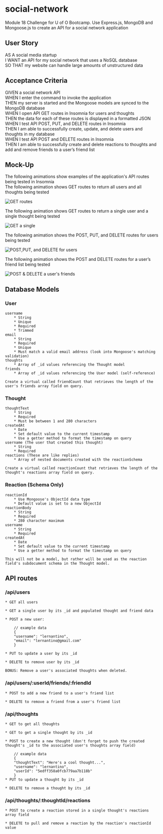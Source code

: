 # social-network

Module 18 Challenge for U of O Bootcamp. Use Express.js, MongoDB and Mongoose.js to create an API for a social network application

## User Story

AS A social media startup  
I WANT an API for my social network that uses a NoSQL database  
SO THAT my website can handle large amounts of unstructured data 

## Acceptance Criteria
GIVEN a social network API  
WHEN I enter the command to invoke the application  
THEN my server is started and the Mongoose models are synced to the MongoDB database  
WHEN I open API GET routes in Insomnia for users and thoughts  
THEN the data for each of these routes is displayed in a formatted JSON  
WHEN I test API POST, PUT, and DELETE routes in Insomnia  
THEN I am able to successfully create, update, and delete users and thoughts in my database  
WHEN I test API POST and DELETE routes in Insomnia  
THEN I am able to successfully create and delete reactions to thoughts and add and remove friends to a user’s friend list  

## Mock-Up
The following animations show examples of the application's API routes being tested in Insomnia  
The following animation shows GET routes to return all users and all thoughts being tested

![GET routes](./assets/img/18-nosql-homework-demo-01.gif)

The following animation shows GET routes to return a single user and a single thought being tested  

![GET a single](./assets/img/18-nosql-homework-demo-02.gif)

The following animation shows the POST, PUT, and DELETE routes for users being tested

![POST,PUT, and DELETE for users](./assets/img/18-nosql-homework-demo-03.gif)

The following animation shows the POST and DELETE routes for a user’s friend list being tested  

![POST & DELETE a user's friends](./assets/img/18-nosql-homework-demo-04.gif)

## Database Models

### User
    username
        * String
        * Unique
        * Required
        * Trimmed
    email
        * String
        * Required
        * Unique
        * Must match a valid email address (look into Mongoose's matching validation)
    thoughts
        * Array of _id values referencing the Thought model
    friends
        * Array of _id values referencing the User model (self-reference)
    
    Create a virtual called friendCount that retrieves the length of the user's friends array field on query.

### Thought
    thoughtText
        * String
        * Required
        * Must be between 1 and 280 characters  
    createdAt
        * Date
        * Set default value to the current timestamp
        * Use a getter method to format the timestamp on query  
    username (The user that created this thought)
        * String
        * Required
    reactions (These are like replies)
        * Array of nested documents created with the reactionSchema

    Create a virtual called reactionCount that retrieves the length of the thought's reactions array field on query.

### Reaction (Schema Only)
    reactionId
        * Use Mongoose's ObjectId data type
        * Default value is set to a new ObjectId
    reactionBody    
        * String
        * Required
        * 280 character maximum
    username
        * String
        * Required
    createdAt
        * Date
        * Set default value to the current timestamp
        * Use a getter method to format the timestamp on query

    This will not be a model, but rather will be used as the reaction field's subdocument schema in the Thought model.

## API routes

### /api/users

    * GET all users

    * GET a single user by its _id and populated thought and friend data

    * POST a new user:

        // example data
        {
        "username": "lernantino",
        "email": "lernantino@gmail.com"
        }

    * PUT to update a user by its _id

    * DELETE to remove user by its _id

    BONUS: Remove a user's associated thoughts when deleted.

### /api/users/:userId/friends/:friendId
    * POST to add a new friend to a user's friend list

    * DELETE to remove a friend from a user's friend list

### /api/thoughts

    * GET to get all thoughts

    * GET to get a single thought by its _id

    * POST to create a new thought (don't forget to push the created thought's _id to the associated user's thoughts array field)

        // example data
        {
        "thoughtText": "Here's a cool thought...",
        "username": "lernantino",
        "userId": "5edff358a0fcb779aa7b118b"
        }
    * PUT to update a thought by its _id

    * DELETE to remove a thought by its _id

### /api/thoughts/:thoughtId/reactions

    * POST to create a reaction stored in a single thought's reactions array field

    * DELETE to pull and remove a reaction by the reaction's reactionId value